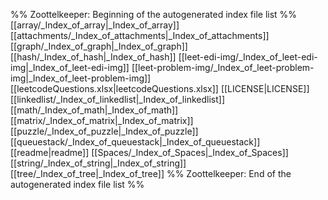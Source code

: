 %% Zoottelkeeper: Beginning of the autogenerated index file list  %%
 [[array/_Index_of_array|_Index_of_array]]
 [[attachments/_Index_of_attachments|_Index_of_attachments]]
 [[graph/_Index_of_graph|_Index_of_graph]]
 [[hash/_Index_of_hash|_Index_of_hash]]
 [[leet-edi-img/_Index_of_leet-edi-img|_Index_of_leet-edi-img]]
 [[leet-problem-img/_Index_of_leet-problem-img|_Index_of_leet-problem-img]]
 [[leetcodeQuestions.xlsx|leetcodeQuestions.xlsx]]
 [[LICENSE|LICENSE]]
 [[linkedlist/_Index_of_linkedlist|_Index_of_linkedlist]]
 [[math/_Index_of_math|_Index_of_math]]
 [[matrix/_Index_of_matrix|_Index_of_matrix]]
 [[puzzle/_Index_of_puzzle|_Index_of_puzzle]]
 [[queuestack/_Index_of_queuestack|_Index_of_queuestack]]
 [[readme|readme]]
 [[Spaces/_Index_of_Spaces|_Index_of_Spaces]]
 [[string/_Index_of_string|_Index_of_string]]
 [[tree/_Index_of_tree|_Index_of_tree]]
%% Zoottelkeeper: End of the autogenerated index file list  %%
